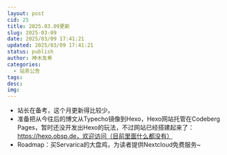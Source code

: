```yaml
---
layout: post
cid: 25
title: 2025.03.09更新
slug: 2025-03-09
date: 2025/03/09 17:41:21
updated: 2025/03/09 17:41:21
status: publish
author: 神木友希
categories: 
  - 站务公告
tags: 
desc: 
img: 
---
```



- 站长在备考，这个月更新得比较少。
- 准备把从今往后的博文从Typecho镜像到Hexo，Hexo网站托管在Codeberg Pages，暂时还没开发出Hexo的玩法，不过网站已经搭建起来了：https://hexo.obsp.de，欢迎访问（目前里面什么都没有）
- Roadmap：买Servarica的大盘鸡，为读者提供Nextcloud免费服务~